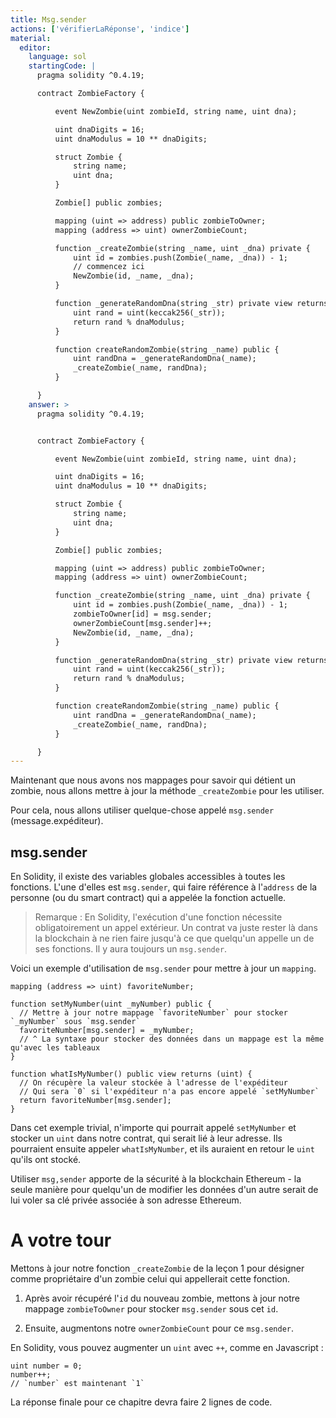 ```yaml
---
title: Msg.sender
actions: ['vérifierLaRéponse', 'indice']
material:
  editor:
    language: sol
    startingCode: |
      pragma solidity ^0.4.19;

      contract ZombieFactory {

          event NewZombie(uint zombieId, string name, uint dna);

          uint dnaDigits = 16;
          uint dnaModulus = 10 ** dnaDigits;

          struct Zombie {
              string name;
              uint dna;
          }

          Zombie[] public zombies;

          mapping (uint => address) public zombieToOwner;
          mapping (address => uint) ownerZombieCount;

          function _createZombie(string _name, uint _dna) private {
              uint id = zombies.push(Zombie(_name, _dna)) - 1;
              // commencez ici
              NewZombie(id, _name, _dna);
          }

          function _generateRandomDna(string _str) private view returns (uint) {
              uint rand = uint(keccak256(_str));
              return rand % dnaModulus;
          }

          function createRandomZombie(string _name) public {
              uint randDna = _generateRandomDna(_name);
              _createZombie(_name, randDna);
          }

      }
    answer: >
      pragma solidity ^0.4.19;


      contract ZombieFactory {

          event NewZombie(uint zombieId, string name, uint dna);

          uint dnaDigits = 16;
          uint dnaModulus = 10 ** dnaDigits;

          struct Zombie {
              string name;
              uint dna;
          }

          Zombie[] public zombies;

          mapping (uint => address) public zombieToOwner;
          mapping (address => uint) ownerZombieCount;

          function _createZombie(string _name, uint _dna) private {
              uint id = zombies.push(Zombie(_name, _dna)) - 1;
              zombieToOwner[id] = msg.sender;
              ownerZombieCount[msg.sender]++;
              NewZombie(id, _name, _dna);
          }

          function _generateRandomDna(string _str) private view returns (uint) {
              uint rand = uint(keccak256(_str));
              return rand % dnaModulus;
          }

          function createRandomZombie(string _name) public {
              uint randDna = _generateRandomDna(_name);
              _createZombie(_name, randDna);
          }

      }
---
```


Maintenant que nous avons nos mappages pour savoir qui détient un zombie, nous allons mettre à jour la méthode `_createZombie` pour les utiliser.

Pour cela, nous allons utiliser quelque-chose appelé `msg.sender` (message.expéditeur).

## msg.sender

En Solidity, il existe des variables globales accessibles à toutes les fonctions. L'une d'elles est `msg.sender`, qui faire référence à l'`address` de la personne (ou du smart contract) qui a appelée la fonction actuelle.

> Remarque : En Solidity, l'exécution d'une fonction nécessite obligatoirement un appel extérieur. Un contrat va juste rester là dans la blockchain à ne rien faire jusqu'à ce que quelqu'un appelle un de ses fonctions. Il y aura toujours un `msg.sender`.

Voici un exemple d'utilisation de `msg.sender` pour mettre à jour un `mapping`.

```
mapping (address => uint) favoriteNumber;

function setMyNumber(uint _myNumber) public {
  // Mettre à jour notre mappage `favoriteNumber` pour stocker `_myNumber` sous `msg.sender`
  favoriteNumber[msg.sender] = _myNumber;
  // ^ La syntaxe pour stocker des données dans un mappage est la même qu'avec les tableaux
}

function whatIsMyNumber() public view returns (uint) {
  // On récupère la valeur stockée à l'adresse de l'expéditeur
  // Qui sera `0` si l'expéditeur n'a pas encore appelé `setMyNumber`
  return favoriteNumber[msg.sender];
}
```

Dans cet exemple trivial, n'importe qui pourrait appelé `setMyNumber` et stocker un `uint` dans notre contrat, qui serait lié à leur adresse. Ils pourraient ensuite appeler `whatIsMyNumber`, et ils auraient en retour le `uint` qu'ils ont stocké.

Utiliser `msg,sender` apporte de la sécurité à la blockchain Ethereum - la seule manière pour quelqu'un de modifier les données d'un autre serait de lui voler sa clé privée associée à son adresse Ethereum.


# A votre tour

Mettons à jour notre fonction `_createZombie` de la leçon 1 pour désigner comme propriétaire d'un zombie celui qui appellerait cette fonction.

1. Après avoir récupéré l'`id` du nouveau zombie, mettons à jour notre mappage `zombieToOwner` pour stocker `msg.sender` sous cet `id`.

2. Ensuite, augmentons notre `ownerZombieCount` pour ce `msg.sender`.

En Solidity, vous pouvez augmenter un `uint` avec `++`, comme en Javascript :

```
uint number = 0;
number++;
// `number` est maintenant `1`
```

La réponse finale pour ce chapitre devra faire 2 lignes de code.
